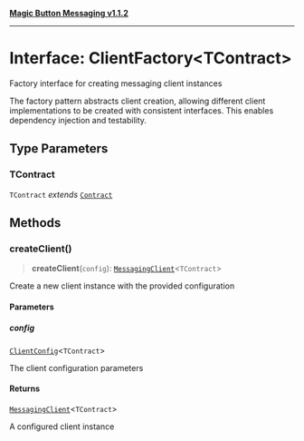 [**Magic Button Messaging v1.1.2**](../README.md)

***

# Interface: ClientFactory\<TContract\>

Factory interface for creating messaging client instances

The factory pattern abstracts client creation, allowing different client
implementations to be created with consistent interfaces. This enables
dependency injection and testability.

## Type Parameters

### TContract

`TContract` *extends* [`Contract`](../type-aliases/Contract.md)

## Methods

### createClient()

> **createClient**(`config`): [`MessagingClient`](../classes/MessagingClient.md)\<`TContract`\>

Create a new client instance with the provided configuration

#### Parameters

##### config

[`ClientConfig`](ClientConfig.md)\<`TContract`\>

The client configuration parameters

#### Returns

[`MessagingClient`](../classes/MessagingClient.md)\<`TContract`\>

A configured client instance
